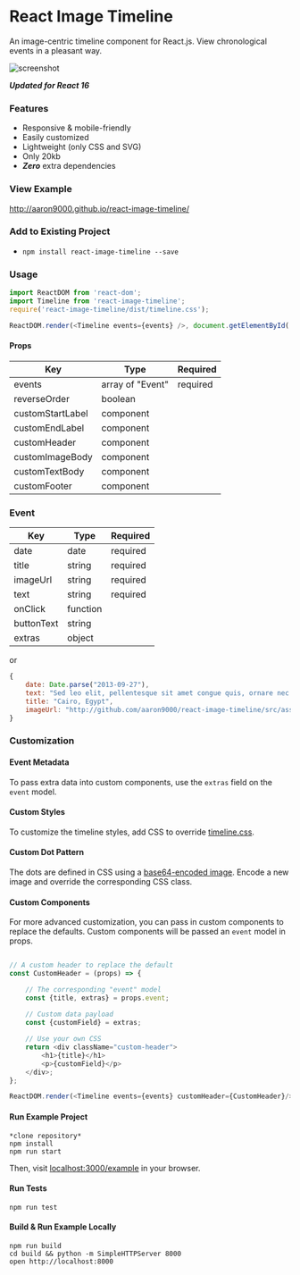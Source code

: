 # React Image Timeline

An image-centric timeline component for React.js. View chronological events in a pleasant way.

![screenshot](https://github.com/aaron9000/react-image-timeline/blob/master/src/assets/screenshot.png)

***Updated for React 16***

### Features
- Responsive & mobile-friendly
- Easily customized
- Lightweight (only CSS and SVG)
- Only 20kb
- ***Zero*** extra dependencies

### View Example 
http://aaron9000.github.io/react-image-timeline/


### Add to Existing Project
- `npm install react-image-timeline --save`

### Usage
```js
import ReactDOM from 'react-dom';
import Timeline from 'react-image-timeline';
require('react-image-timeline/dist/timeline.css');

ReactDOM.render(<Timeline events={events} />, document.getElementById('root'));
```


#### Props
|                      Key |                     Type |                 Required
|--------------------------|--------------------------|--------------------------|
|                  events  |        array of "Event"  |                required  |
|            reverseOrder  |                 boolean  |                          |
|        customStartLabel  |               component  |                          |
|          customEndLabel  |               component  |                          | 
|            customHeader  |               component  |                          |
|         customImageBody  |               component  |                          |
|          customTextBody  |               component  |                          |
|            customFooter  |               component  |                          |

### Event
|                      Key |                     Type |                 Required|
|--------------------------|--------------------------|--------------------------|
|                    date  |                    date  |                required  |
|                   title  |                  string  |                required  |
|                imageUrl  |                  string  |                required  |
|                    text  |                  string  |                required  |
|                 onClick  |                function  |                          |
|              buttonText  |                  string  |                          |
|                  extras  |                  object  |                          |


or

```js
{
    date: Date.parse("2013-09-27"),
    text: "Sed leo elit, pellentesque sit amet congue quis, ornare nec lorem.",
    title: "Cairo, Egypt",
    imageUrl: "http://github.com/aaron9000/react-image-timeline/src/assets/egypt.jpg"
}
```

### Customization

#### Event Metadata
To pass extra data into custom components, use the `extras` field on the `event` model.

#### Custom Styles
To customize the timeline styles, add CSS to override [timeline.css](https://github.com/aaron9000/react-image-timeline/blob/master/lib/timeline.css).

#### Custom Dot Pattern
The dots are defined in CSS using a [base64-encoded image](https://www.base64-image.de/). Encode a new image and override the corresponding CSS class.

#### Custom Components
For more advanced customization, you can pass in custom components to replace the defaults. Custom components will be passed an `event` model in props.
```js

// A custom header to replace the default
const CustomHeader = (props) => {

    // The corresponding "event" model
    const {title, extras} = props.event;
    
    // Custom data payload
    const {customField} = extras;

    // Use your own CSS
    return <div className="custom-header">
        <h1>{title}</h1>
        <p>{customField}</p>
    </div>;
};

ReactDOM.render(<Timeline events={events} customHeader={CustomHeader}/>, document.getElementById('root'));
```

#### Run Example Project
```
*clone repository*
npm install
npm run start
```
Then, visit [localhost:3000/example](http://localhost:3000/example) in your browser.

#### Run Tests
```
npm run test
```

#### Build & Run Example Locally
```
npm run build
cd build && python -m SimpleHTTPServer 8000
open http://localhost:8000
```